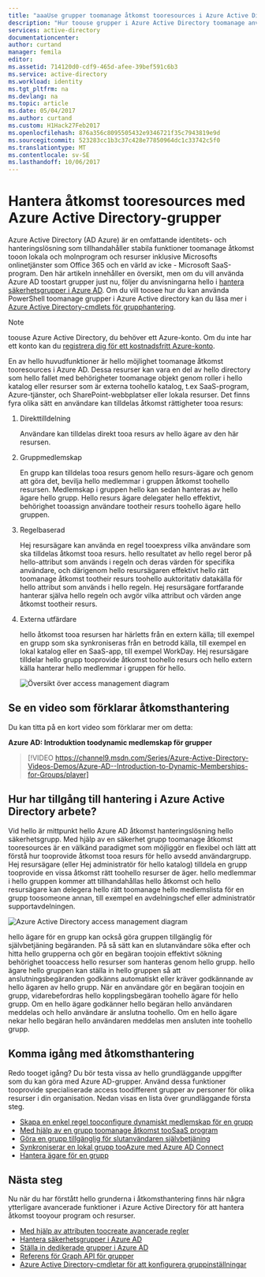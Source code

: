```yaml
---
title: "aaaUse grupper toomanage åtkomst tooresources i Azure Active Directory | Microsoft Docs"
description: "Hur toouse grupper i Azure Active Directory toomanage användaren åtkomst till lokala tooon och molnprogram och resurser."
services: active-directory
documentationcenter: 
author: curtand
manager: femila
editor: 
ms.assetid: 714120d0-cdf9-465d-afee-39bef591c6b3
ms.service: active-directory
ms.workload: identity
ms.tgt_pltfrm: na
ms.devlang: na
ms.topic: article
ms.date: 05/04/2017
ms.author: curtand
ms.custom: H1Hack27Feb2017
ms.openlocfilehash: 876a356c8095505432e9346721f35c7943819e9d
ms.sourcegitcommit: 523283cc1b3c37c428e77850964dc1c33742c5f0
ms.translationtype: MT
ms.contentlocale: sv-SE
ms.lasthandoff: 10/06/2017
---
```

# <a name="manage-access-tooresources-with-azure-active-directory-groups"></a>Hantera åtkomst tooresources med Azure Active Directory-grupper
Azure Active Directory (AD Azure) är en omfattande identitets- och hanteringslösning som tillhandahåller stabila funktioner toomanage åtkomst tooon lokala och molnprogram och resurser inklusive Microsofts onlinetjänster som Office 365 och en värld av icke - Microsoft SaaS-program. Den här artikeln innehåller en översikt, men om du vill använda Azure AD toostart grupper just nu, följer du anvisningarna hello i [hantera säkerhetsgrupper i Azure AD](active-directory-accessmanagement-manage-groups.md). Om du vill toosee hur du kan använda PowerShell toomanage grupper i Azure Active directory kan du läsa mer i [Azure Active Directory-cmdlets för grupphantering](active-directory-accessmanagement-groups-settings-v2-cmdlets.md).

> [!NOTE]
> toouse Azure Active Directory, du behöver ett Azure-konto. Om du inte har ett konto kan du [registrera dig för ett kostnadsfritt Azure-konto](https://azure.microsoft.com/pricing/free-trial/).
>
>

En av hello huvudfunktioner är hello möjlighet toomanage åtkomst tooresources i Azure AD. Dessa resurser kan vara en del av hello directory som hello fallet med behörigheter toomanage objekt genom roller i hello katalog eller resurser som är externa toohello katalog, t.ex SaaS-program, Azure-tjänster, och SharePoint-webbplatser eller lokala resurser. Det finns fyra olika sätt en användare kan tilldelas åtkomst rättigheter tooa resurs:

1. Direkttilldelning

    Användare kan tilldelas direkt tooa resurs av hello ägare av den här resursen.
2. Gruppmedlemskap

    En grupp kan tilldelas tooa resurs genom hello resurs-ägare och genom att göra det, bevilja hello medlemmar i gruppen åtkomst toohello resursen. Medlemskap i gruppen hello kan sedan hanteras av hello ägare hello grupp. Hello resurs ägare delegater hello effektivt, behörighet tooassign användare tootheir resurs toohello ägare hello gruppen.
3. Regelbaserad

    Hej resursägare kan använda en regel tooexpress vilka användare som ska tilldelas åtkomst tooa resurs. hello resultatet av hello regel beror på hello-attribut som används i regeln och deras värden för specifika användare, och därigenom hello resursägaren effektivt hello rätt toomanage åtkomst tootheir resurs toohello auktoritativ datakälla för hello attribut som används i hello regeln. Hej resursägare fortfarande hanterar själva hello regeln och avgör vilka attribut och värden ange åtkomst tootheir resurs.
4. Externa utfärdare

    hello åtkomst tooa resursen har härletts från en extern källa; till exempel en grupp som ska synkroniseras från en betrodd källa, till exempel en lokal katalog eller en SaaS-app, till exempel WorkDay. Hej resursägare tilldelar hello grupp tooprovide åtkomst toohello resurs och hello extern källa hanterar hello medlemmar i gruppen för hello.

   ![Översikt över access management diagram](./media/active-directory-access-management-groups/access-management-overview.png)

## <a name="watch-a-video-that-explains-access-management"></a>Se en video som förklarar åtkomsthantering
Du kan titta på en kort video som förklarar mer om detta:

**Azure AD: Introduktion toodynamic medlemskap för grupper**

> [!VIDEO https://channel9.msdn.com/Series/Azure-Active-Directory-Videos-Demos/Azure-AD--Introduction-to-Dynamic-Memberships-for-Groups/player]
>
>

## <a name="how-does-access-management-in-azure-active-directory-work"></a>Hur har tillgång till hantering i Azure Active Directory arbete?
Vid hello är mittpunkt hello Azure AD åtkomst hanteringslösning hello säkerhetsgrupp. Med hjälp av en säkerhet grupp toomanage åtkomst tooresources är en välkänd paradigmet som möjliggör en flexibel och lätt att förstå hur tooprovide åtkomst tooa resurs för hello avsedd användargrupp. Hej resursägare (eller Hej administratör för hello katalog) tilldela en grupp tooprovide en vissa åtkomst rätt toohello resurser de äger. hello medlemmar i hello gruppen kommer att tillhandahållas hello åtkomst och hello resursägare kan delegera hello rätt toomanage hello medlemslista för en grupp toosomeone annan, till exempel en avdelningschef eller administratör supportavdelningen.

![Azure Active Directory access management diagram](./media/active-directory-access-management-groups/active-directory-access-management-works.png)

hello ägare för en grupp kan också göra gruppen tillgänglig för självbetjäning begäranden. På så sätt kan en slutanvändare söka efter och hitta hello grupperna och gör en begäran toojoin effektivt sökning behörighet tooaccess hello resurser som hanteras genom hello grupp. hello ägare hello gruppen kan ställa in hello gruppen så att anslutningsbegäranden godkänns automatiskt eller kräver godkännande av hello ägaren av hello grupp. När en användare gör en begäran toojoin en grupp, vidarebefordras hello kopplingsbegäran toohello ägare för hello grupp. Om en hello ägare godkänner hello begäran hello användaren meddelas och hello användare är anslutna toohello. Om en hello ägare nekar hello begäran hello användaren meddelas men ansluten inte toohello grupp.

## <a name="getting-started-with-access-management"></a>Komma igång med åtkomsthantering
Redo tooget igång? Du bör testa vissa av hello grundläggande uppgifter som du kan göra med Azure AD-grupper. Använd dessa funktioner tooprovide specialiserade access toodifferent grupper av personer för olika resurser i din organisation. Nedan visas en lista över grundläggande första steg.

* [Skapa en enkel regel tooconfigure dynamiskt medlemskap för en grupp](active-directory-accessmanagement-manage-groups.md#how-can-i-manage-the-membership-of-a-group-dynamically)
* [Med hjälp av en grupp toomanage åtkomst tooSaaS program](active-directory-accessmanagement-group-saasapps.md)
* [Göra en grupp tillgänglig för slutanvändaren självbetjäning](active-directory-accessmanagement-self-service-group-management.md)
* [Synkroniserar en lokal grupp tooAzure med Azure AD Connect](active-directory-aadconnect.md)
* [Hantera ägare för en grupp](active-directory-accessmanagement-managing-group-owners.md)

## <a name="next-steps"></a>Nästa steg
Nu när du har förstått hello grunderna i åtkomsthantering finns här några ytterligare avancerade funktioner i Azure Active Directory för att hantera åtkomst tooyour program och resurser.

* [Med hjälp av attributen toocreate avancerade regler](active-directory-accessmanagement-groups-with-advanced-rules.md)
* [Hantera säkerhetsgrupper i Azure AD](active-directory-accessmanagement-manage-groups.md)
* [Ställa in dedikerade grupper i Azure AD](active-directory-accessmanagement-dedicated-groups.md)
* [Referens för Graph API för grupper](https://msdn.microsoft.com/Library/Azure/Ad/Graph/api/groups-operations#GroupFunctions)
* [Azure Active Directory-cmdletar för att konfigurera gruppinställningar](active-directory-accessmanagement-groups-settings-cmdlets.md)
